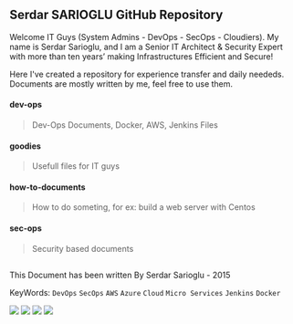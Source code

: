 ## Serdar SARIOGLU GitHub Repository

Welcome IT Guys (System Admins - DevOps - SecOps - Cloudiers). My name is Serdar Sarioglu, and I am a Senior IT Architect & Security Expert with more than ten years’ making Infrastructures Efficient and Secure!

Here I've created a repository for experience transfer and daily neededs. Documents are mostly written by me, feel free to use them.

#### dev-ops
>Dev-Ops Documents, Docker, AWS, Jenkins Files

#### goodies
>Usefull files for IT guys

#### how-to-documents
>How to do someting, for ex: build a web server with Centos

#### sec-ops
>Security based documents

##
This Document has been written By Serdar Sarioglu - 2015

KeyWords: `DevOps` `SecOps` `AWS` `Azure` `Cloud` `Micro Services` `Jenkins` `Docker`

<a href="https://mysystem.org" title="Mysystem.org"><img src="https://img.shields.io/badge/Visit-mysite-green.svg"></a>
<a href="https://www.paypal.me/ssarioglu" title="Support project"><img src="https://img.shields.io/badge/Donate-me-red.svg"></a>
<a href="mailto:serdar.sarioglu@mysystem.org" title="Email"><img src="https://img.shields.io/badge/Email-me-blue.svg"></a>
<a href="https://www.linkedin.com/in/serdarsarioglu/" title="Linkedin"><img src="https://img.shields.io/badge/Linkedin-me-orange.svg"></a>
